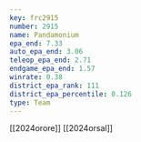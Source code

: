 ```yaml
---
key: frc2915
number: 2915
name: Pandamonium
epa_end: 7.33
auto_epa_end: 3.06
teleop_epa_end: 2.71
endgame_epa_end: 1.57
winrate: 0.38
district_epa_rank: 111
district_epa_percentile: 0.126
type: Team
---
```

[[2024orore]]
[[2024orsal]]
